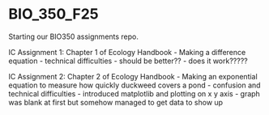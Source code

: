 # BIO_350_F25
Starting our BIO350 assignments repo.

IC Assignment 1: Chapter 1 of Ecology Handbook
    -  Making a difference equation
    -  technical difficulties 
    -  should be better??
    -  does it work?????

IC Assignment 2: Chapter 2 of Ecology Handbook
    -  Making an exponential equation to measure how quickly duckweed covers a pond
    -  confusion and technical difficulties
    -  introduced matplotlib and plotting on x y axis
    -  graph was blank at first but somehow managed to get data to show up 
